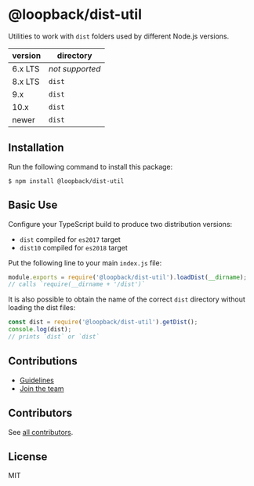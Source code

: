 # @loopback/dist-util

Utilities to work with `dist` folders used by different Node.js versions.

| version | directory       |
| ------- | --------------- |
| 6.x LTS | _not supported_ |
| 8.x LTS | `dist`          |
| 9.x     | `dist`          |
| 10.x    | `dist`          |
| newer   | `dist`          |

## Installation

Run the following command to install this package:

```
$ npm install @loopback/dist-util
```

## Basic Use

Configure your TypeScript build to produce two distribution versions:

- `dist` compiled for `es2017` target
- `dist10` compiled for `es2018` target

Put the following line to your main `index.js` file:

```js
module.exports = require('@loopback/dist-util').loadDist(__dirname);
// calls `require(__dirname + '/dist')`
```

It is also possible to obtain the name of the correct `dist` directory without
loading the dist files:

```js
const dist = require('@loopback/dist-util').getDist();
console.log(dist);
// prints `dist` or `dist`
```

## Contributions

- [Guidelines](https://github.com/strongloop/loopback-next/blob/master/docs/CONTRIBUTING.md)
- [Join the team](https://github.com/strongloop/loopback-next/issues/110)

## Contributors

See
[all contributors](https://github.com/strongloop/loopback-next/graphs/contributors).

## License

MIT
